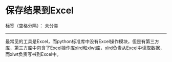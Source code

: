 ﻿# 保存结果到Excel

标签（空格分隔）： 未分类

---

最常见的工具是Excel，而python标准库中没有Excel操作模块，但是有第三方库，第三方库中包含了Excel操作库xlrd和xlwt库，xlrd负责从Excel中读取数据，而xlwt负责写书到Excel中。




